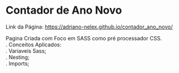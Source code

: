 # Contador de Ano Novo
Link da Página: https://adriano-nelex.github.io/contador_ano_novo/

Pagina Criada com Foco em SASS como pré processador CSS. </br>
  . Conceitos Aplicados: </br>
  . Variaveis Sass; </br>
  . Nesting; </br>
  . Imports; </br>
